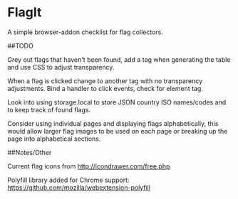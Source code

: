 # FlagIt


A simple browser-addon checklist for flag collectors.


##TODO

Grey out flags that haven't been found, add a tag when generating the
table and use CSS to adjust transparency.

When a flag is clicked change to another tag with no transparency
adjustments. Bind a handler to click events, check for element tag.

Look into using storage.local to store JSON country ISO names/codes and
to keep track of found flags.

Consider using individual pages and displaying flags alphabetically, 
this would allow larger flag images to be used on each page or breaking 
up the page into alphabetical sections.


##Notes/Other

Current flag icons from http://icondrawer.com/free.php.

Polyfill library added for Chrome support: https://github.com/mozilla/webextension-polyfill

